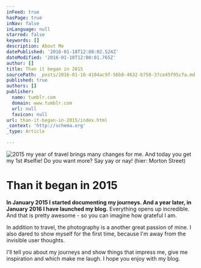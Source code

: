 ```yaml
---
inFeed: true
hasPage: true
inNav: false
inLanguage: null
starred: false
keywords: []
description: About Me
datePublished: '2016-01-18T12:08:02.524Z'
dateModified: '2016-01-18T12:08:01.765Z'
author: []
title: Than it began in 2015
sourcePath: _posts/2016-01-16-4104ac9f-56b8-4632-b750-37ce45f95cfa.md
published: true
authors: []
publisher:
  name: tumblr.com
  domain: www.tumblr.com
  url: null
  favicon: null
url: than-it-began-in-2015/index.html
_context: 'http://schema.org'
_type: Article

---
```

![2015 my year of travel brings many changes for me. And today you get my 1st #selfie! Do you want more? Say yay or nay!  (hier: Morton Street)](https://s3-us-west-2.amazonaws.com/the-grid-img/p/2b4702e55db347542c40a15793cd352b14b82e2a.jpg)

# Than it began in 2015

**In January 2015 I started documenting my journeys. And a year later, in January 2016 I have launched my blog.** Everything opens up incredible. And that is pretty awesome - so you can imagine how grateful I am.

In addition to travel, the photography is a another great passion of mine. I also dared to show myself for the first time, because I'm away from the invisible user thoughts. 

I'll tell you about my journeys and show things that impress me, give me inspiration and which make me laugh. I hope you enjoy with my blog.
